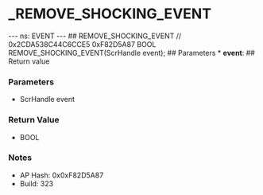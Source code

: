 # _REMOVE_SHOCKING_EVENT

--- ns: EVENT --- ## REMOVE_SHOCKING_EVENT  // 0x2CDA538C44C6CCE5 0xF82D5A87 BOOL REMOVE_SHOCKING_EVENT(ScrHandle event);   ## Parameters * **event**:  ## Return value

### Parameters
* ScrHandle event

### Return Value
* BOOL

### Notes
* AP Hash: 0x0xF82D5A87
* Build: 323

